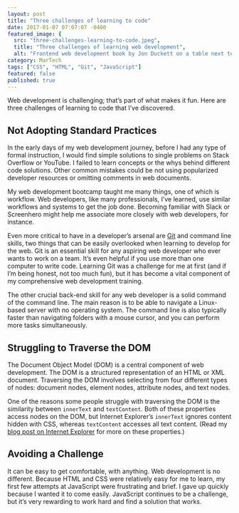 ```yaml
---
layout: post
title: "Three challenges of learning to code"
date: 2017-01-07 07:07:07 -0400
featured_image: {
  src: "three-challenges-learning-to-code.jpeg",
  title: "Three challenges of learning web development",
  alt: "Frontend web development book by Jon Duckett on a table next to a laptop" }
category: MarTech
tags: ["CSS", "HTML", "Git", "JavaScript"]
featured: false
published: true
---
```


Web development is challenging; that’s part of what makes it fun. Here are three challenges of learning to code that I’ve discovered.

## Not Adopting Standard Practices

In the early days of my web development journey, before I had any type of formal instruction, I would find simple solutions to single problems on Stack Overflow or YouTube. I failed to learn concepts or the whys behind different code solutions. Other common mistakes could be not using popularized developer resources or omitting comments in web documents.

My web development bootcamp taught me many things, one of which is workflow. Web developers, like many professionals, I’ve learned, use similar workflows and systems to get the job done. Becoming familiar with Slack or Screenhero might help me associate more closely with web developers, for instance.

Even more critical to have in a developer’s arsenal are [Git](https://git-scm.com/) and command line skills, two things that can be easily overlooked when learning to develop for the web. Git is an essential skill for any aspiring web developer who ever wants to work on a team. It’s even helpful if you use more than one computer to write code. Learning Git was a challenge for me at first (and if I’m being honest, not too much fun), but it has become a vital component of my comprehensive web development training.

The other crucial back-end skill for any web developer is a solid command of the command line. The main reason is to be able to navigate a Linux-based server with no operating system. The command line is also typically faster than navigating folders with a mouse cursor, and you can perform more tasks simultaneously.

## Struggling to Traverse the DOM

The Document Object Model (DOM) is a central component of web development. The DOM is a structured representation of an HTML or XML document. Traversing the DOM involves selecting from four different types of nodes: document nodes, element nodes, attribute nodes, and text nodes.

One of the reasons some people struggle with traversing the DOM is the similarity between `innerText` and `textContent`. Both of these properties access nodes on the DOM, but Internet Explorer’s `innerText` ignores content hidden with CSS, whereas `textContent` accesses all text content. (Read my [blog post on Internet Explorer](/martech/2017/love-hate-relationship-internet-explorer/) for more on these properties.)

## Avoiding a Challenge

It can be easy to get comfortable, with anything. Web development is no different. Because HTML and CSS were relatively easy for me to learn, my first few attempts at JavaScript were frustrating and brief. I gave up quickly because I wanted it to come easily. JavaScript continues to be a challenge, but it’s very rewarding to work hard and find a solution that works.